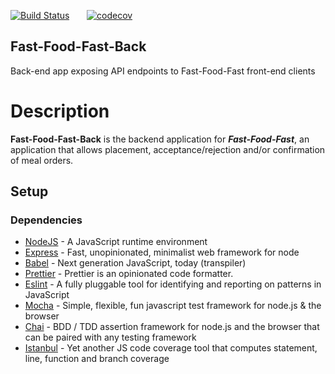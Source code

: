 [![Build Status](https://travis-ci.org/ope-oguntoye/Fast-Food-Fast-Back.svg?branch=master)](https://travis-ci.org/ope-oguntoye/Fast-Food-Fast-Back)  &nbsp; &nbsp; &nbsp;    [![codecov](https://codecov.io/gh/ope-oguntoye/Fast-Food-Fast-Back/branch/master/graph/badge.svg)](https://codecov.io/gh/ope-oguntoye/Fast-Food-Fast-Back)


## Fast-Food-Fast-Back
Back-end app exposing API endpoints  to Fast-Food-Fast front-end clients



# Description

**Fast-Food-Fast-Back** is the backend application for _**Fast-Food-Fast**_, an application that allows placement, acceptance/rejection and/or confirmation of meal orders.


## Setup

### Dependencies

- [NodeJS](https://github.com/nodejs/node) - A JavaScript runtime environment
- [Express](https://github.com/expressjs/express) - Fast, unopinionated, minimalist web framework for node
- [Babel](https://github.com/babel/babel) - Next generation JavaScript, today (transpiler)
- [Prettier](https://github.com/babel/babel) - Prettier is an opinionated code formatter.
- [Eslint](https://github.com/eslint/eslint) - A fully pluggable tool for identifying and reporting on patterns in JavaScript
- [Mocha](https://github.com/mochajs/mocha) - Simple, flexible, fun javascript test framework for node.js & the browser
- [Chai](https://github.com/chaijs/chai) - BDD / TDD assertion framework for node.js and the browser that can be paired with any testing framework
- [Istanbul](https://github.com/istanbuljs) - Yet another JS code coverage tool that computes statement, line, function and branch coverage
